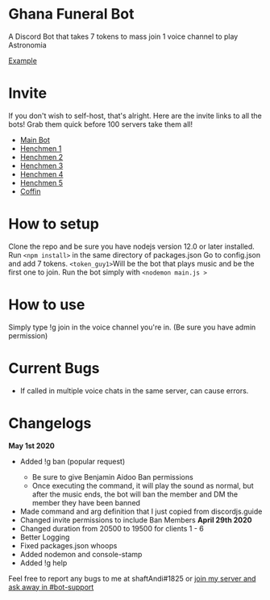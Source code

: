 # Ghana Funeral Bot
A Discord Bot that takes 7 tokens to mass join 1 voice channel to play Astronomia

[Example](https://gfycat.com/delightfulsillykronosaurus)

# Invite
If you don't wish to self-host, that's alright. Here are the invite links to all the bots! Grab them quick before 100 servers take them all!

- [Main Bot](https://discordapp.com/oauth2/authorize?client_id=704560496971481108&permissions=36768772&scope=bot)
- [Henchmen 1](https://discordapp.com/oauth2/authorize?client_id=704560792468586576&permissions=36768772&scope=bot)
- [Henchmen 2](https://discordapp.com/oauth2/authorize?client_id=704560849947328573&permissions=36768772&scope=bot)
- [Henchmen 3](https://discordapp.com/oauth2/authorize?client_id=704560872126676992&permissions=36768772&scope=bot)
- [Henchmen 4](https://discordapp.com/oauth2/authorize?client_id=704560893207380010&permissions=36768772&scope=bot)
- [Henchmen 5](https://discordapp.com/oauth2/authorize?client_id=704078743575986257&permissions=36768772&scope=bot)
- [Coffin](https://discordapp.com/oauth2/authorize?client_id=704077241428082858&permissions=36766720&scope=bot)

# How to setup
Clone the repo and be sure you have nodejs version 12.0 or later installed.
Run `<npm install>` in the same directory of packages.json
Go to config.json and add 7 tokens. 
`<token_guy1>`Will be the bot that plays music and be the first one to join.
Run the bot simply with `<nodemon main.js >`

# How to use

Simply type !g join in the voice channel you're in. (Be sure you have admin permission) 

# Current Bugs
- If called in multiple voice chats in the same server, can cause errors. 

# Changelogs
**May 1st 2020**
* Added !g ban <user mention> <reason> (popular request)
  * Be sure to give Benjamin Aidoo Ban permissions
  * Once executing the command, it will play the sound as normal, but after the music ends, the bot will ban the member and DM the member they have been banned 
* Made command and arg definition that I just copied from discordjs.guide
* Changed invite permissions to include Ban Members
**April 29th 2020**
* Changed duration from 20500 to 19500 for clients 1 - 6
* Better Logging
* Fixed packages.json whoops
* Added nodemon and console-stamp
* Added !g help

Feel free to report any bugs to me at shaftAndi#1825 or [join my server and ask away in #bot-support](http://discord.gg/ZukG6P4)
